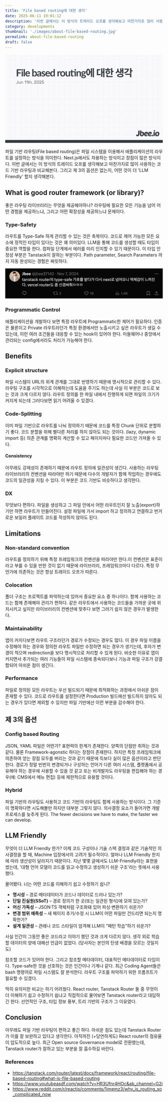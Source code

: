 ```yaml
---
title: 'File based routing에 대한 생각'
date: 2025-06-11 19:01:12
description: '이번 글에서는 이 방식의 트레이드 오프를 생각해보고 마찬가지로 많이 사용하는 코드 기반 라우팅과 비교해본다. 그리고 제 3의 옵션은 없는지, 어떤 것이 더 LLM Friendly 할지 생각해본다.'
category: developments
thumbnail: './images/about-file-based-routing.jpg'
permalink: about-file-based-routing
draft: false
---
```


![about-file-based-routing](./images/about-file-based-routing.jpg)

파일 기반 라우팅(File based routing)은 파일 시스템을 이용해서 애플리케이션의 라우트를 설정하는 방식을 의미한다. Next.js에서도 차용하는 방식이고 장점이 많은 방식이다. 이번 글에서는 이 방식의 트레이드 오프를 생각해보고 마찬가지로 많이 사용하는 코드 기반 라우팅과 비교해본다. 그리고 제 3의 옵션은 없는지, 어떤 것이 더 'LLM Friendly' 할지 생각해본다.

## What is good router framework (or library)?
좋은 라우팅 라이브러리는 무엇을 제공해야하나? 라우팅에 필요한 모든 기능을 넘어 어떤 경험을 제공하느냐, 그리고 어떤 확장성을 제공하느냐 문제이다.

### Type-Safety
라우트를 Type-Safe 하게 관리할 수 있는 것은 축복이다. 코드로 제어 가능한 모든 요소에 정적인 타입이 있다는 것은 꽤 의미있다. LLM을 통해 코드를 생성할 때도 타입이 중요한 역할을 한다. 컴파일 단계에서 에러를 미리 인지할 수 있기 때문이다. 이 타입 안정성 부분은 Tanstack이 잘하는 부분이다. Path parameter, Search Parameters 까지 자동 완성되는 경험은 짜릿하다.

![](./images/about-file-based-routing-1.jpeg)

### Programmatic Control
애플리케이션을 개발하다 보면 특정 라우트에 Programmatic한 제어가 필요하다. 인증은 물론이고 Private 라우트라던가 특정 환경에서만 노출시키고 싶은 라우트가 생길 수 있는데, 이런 여러 조건들을 대응할 수 있는 hook이 있어야 한다. 미들웨어나 중앙에서 관리되는 config에서라도 처리가 가능해야 한다.

## Benefits
### Explicit structure
파일 시스템이 URL의 위계 관계를 그대로 반영하기 때문에 명시적으로 관리할 수 있다. 라우팅 구조를 시각적으로 이해하는데 도움을 주기도 하는데 사실 이 부분은 코드로 보는 것과 크게 다르지 않다. 라우트 정의를 한 파일 내에서 진행하게 되면 파일의 크기가 커지게 되는데 그러다보면 읽기 어려울 수 있겠다.
### Code-Splitting
이미 파일 기반으로 라우트를 나눠 정의하기 때문에 코드를 특정 Chunk 단위로 분할하기 좋다. 코드 분할을 위해 별다른 처리를 하지 않아도 되는 것이다. (lazy, dynamic import 등) 의존 관계를 명확히 계산할 수 있고 페이지마다 필요한 코드만 가져올 수 있다.
#### Consistency
아무래도 강제성이 존재하기 때문에 라우트 정의에 일관성이 생긴다. 사용하는 라우팅 라이브러리의 컨벤션을 따라야만 하기 때문에 다수의 개발자가 함께 작업하는 경우에도 코드의 일관성을 지킬 수 있다. 이 부분은 코드 기반도 비슷하다고 생각한다.
### DX
무엇보다 편하다. 파일을 생성하고 그 파일 안에서 어떤 라우트인지 잘 노출(export)하기만 하면 라우트가 만들어진다. 설정 파일에 가서 import 하고 정의하고 연결하고 번거로운 보일러 플레이트 코드를 작성하지 않아도 된다.

## Limitations
### Non-standard convention
라우트를 정의하기 위해 특정 프레임워크의 컨벤션을 따라야만 한다.이 컨벤션은 표준이라고 부를 수 있을 만한 것이 없기 때문에 라이브러리, 프레임워크마다 다르다. 특정 무언가에 의존하는 것은 항상 트레이드 오프가 따른다.
### Colocation
폴더 구조는 프로젝트를 파악하는데 있어서 중요한 요소 중 하나이다. 함께 사용하는 코드는 함께 존재해야 관리가 편하다. 같은 라우트에서 사용하는 코드들을 가까운 곳에 위치시키고 싶지만 라이브러리의 컨벤션에 맞추다 보면 그러기 쉽지 않은 경우가 발생한다. 
### Maintainability
앱이 커지다보면 라우트 구조라던가 경로가 수정되는 경우도 많다. 이 경우 파일 이름을 수정해야 하는 경우와 정의한 라우트 파일만 수정하면 되는 경우가 생기는데, 후자가 변경이 적으며 redirection을 보다 명시적으로 처리할 수 있게 된다. 비슷한 이유로 앱이 커지면서 추가되는 여러 기능들이 파일 시스템에 종속되다보니 기능과 파일 구조가 강결합되어 아쉬운 점이 생긴다.
### Performance
파일로 정의된 모든 라우트는 우선 빌드되기 때문에 최적화하는 과정에서 아쉬운 점이 존재할 수 있다. 코드로 라우트를 설정한다면 Production 빌드에선 빌드하지 않아도 되는 경우가 있다면 제외할 수 있지만 파일 기반에선 이런 부분을 감수해야 한다.

## 제 3의 옵션
### Config based Routing
JSON, YAML 파일은 어떤가? 표현력의 한계가 존재한다. 양쪽의 단점만 취하는 것과 같다. 물론 Framework-agonstic 하다는 장점이 존재한다. 하지만 특정 프레임워크에 의존하여 얻는 장점 모두를 버리는 것과 같기 때문에 득보다 실이 많은 옵션이라고 판단한다. 경로가 정말 빈번히 변경되거나 구성하는 언어가 다른 여러 시스템, 플랫폼에서 공유해야 하는 경우에 사용할 수 있을 것 같고 또는 비개발자도 라우팅을 편집해야 하는 경우(예: CMS에서 메뉴 편집) 등에 제한적으로 유용할 것이다.
### Hybrid
파일 기반의 라우팅도 사용하고 코드 기반의 라우팅도 함께 사용하는 방식이다. 그 기준이 명확하다면 시도해볼만 하지만 대부분 그렇지 않다. 의사결정 요소가 들어가면 개발 프로세스를 늦추게 된다. The fewer decisions we have to make, the faster we can develop.

## LLM Friendly
무엇이 더 LLM Friendly 한가? 이제 코드 구성이나 기술 스택 결정과 같은 기술적인 의사결정을 할 때, Machine 입장에서의 고려가 필수적이다. 얼마나 LLM Friendly 한지에 따라 생산성이 달라지기 때문이다. 지난 몇몇 글에서도 LLM-Friendly라는 표현을 썼는데, '대형 언어 모델이 코드를 읽고·수정하고 생성하기 쉬운 구조'라는 뜻에서 사용했다.

물어봤다. 너는 어떤 코드를 이해하기 쉽고 수정하기 쉽니?

- **명시성** – 경로·메타데이터가 코드나 데이터로 드러나 있는가?
- **단일 진실원(SSoT)** – 경로 정의가 한 곳(또는 일관된 형식)에 모여 있는가?
- **머신 가독성** – JSON·TS 객체처럼 구조화돼 있어 파싱·변환하기 쉬운가?
- **변경 범위 예측성** – 새 페이지 추가/수정 시 LLM이 어떤 파일만 건드리면 되는지 명확한가?
- **설계 일관성** – 관례나 코드 스타일이 엄격해 LLM이 “패턴 학습”하기 쉬운가?

사실 인간이 그동안 좋은 코드라고 이야기 했던 것과 크게 다르지 않다. 생각 외로 학습할 데이터의 양에 대해선 언급이 없었다. (당사자는 본인의 탄생 배경을 모르는 것일지도)

참조할 코드가 있어야 한다. 그리고 참조할 메타데이터, 대표적인 메타데이터로 타입이다. Type-safe한 것을 선호하는 것은 인간이나 기계나 같다. 최근 Coding Agent들은 bash 명령어로 파일 시스템도 잘 분석한다. 라우트 구조를 파악하기 위한 프롬프트가 필요할 수 있겠다.

딱히 유의미한 비교는 하기 어려웠다. React router, Tanstack Router 둘 중 무엇이 더 이해하기 쉽고 수정하기 쉽냐고 직접적으로 물어보면 Tanstack router라고 대답하긴 한다. 선언적인 구조, 타입 정보 풍부, 트리 기반의 구조가 그 이유였다.

## Conclusion
아무래도 파일 기반 라우팅이 편하고 좋긴 하다. 아쉬운 점도 있는데 Tanstack Router가 이를 잘 보완하고 있다고 생각한다. 아직까진 (+당연하게도) React router의 점유율이 압도적으로 높다. 최근 Open source Governance model로 전환했는데, Tanstack router가 잘하고 있는 부분을 잘 흡수하길 바란다.

### References
- https://tanstack.com/router/latest/docs/framework/react/routing/file-based-routing#what-is-file-based-routing
- https://www.youtubeasdf.com/watch?v=HR3Ufnr4HOc&ab_channel=G2i
- https://www.reddit.com/r/reactjs/comments/1jmemz3/why_is_routing_so_complicated_now
